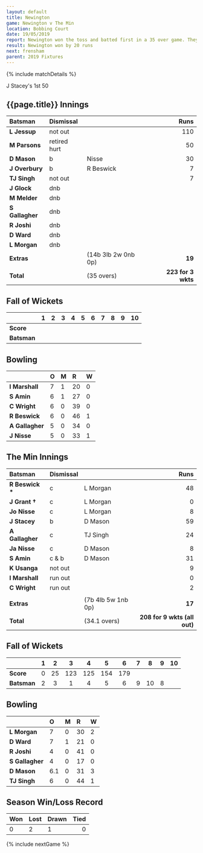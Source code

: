 ```yaml
---
layout: default
title: Newington
game: Newington v The Min
location: Bobbing Court
date: 19/05/2019
report: Newington won the toss and batted first in a 35 over game. They scored 223 for 3 wkts. The Min replied with 203 for 9 wkts (all out)
result: Newington won by 20 runs
next: frensham
parent: 2019 Fixtures
---
```


{% include matchDetails %}

J Stacey's 1st 50

## {{page.title}} Innings

| Batsman | Dismissal |  | Runs |
|:---|:---|---|---:|
| **L Jessup** | not out |   | 110 |
| **M Parsons** | retired hurt |  | 50 |
| **D Mason** | b | Nisse   | 30 |
| **J Overbury** | b | R Beswick   | 7 |
| **TJ Singh** | not out | | 7 |
| **J Glock** | dnb |  |  |
| **M Melder** | dnb |  |  |
| **S Gallagher** | dnb |  |  |
| **R Joshi** | dnb |  |  |
| **D Ward** | dnb |  |  |
| **L Morgan** | dnb |  |  |
| **Extras** | | (14b 3lb 2w 0nb 0p) | **19** |
| **Total** |  |(35 overs) | **223 for 3 wkts** |

## Fall of Wickets

| | 1 | 2 | 3 | 4 | 5 | 6 | 7 | 8 | 9 | 10 |
|---|:---:|:---:|:---:|:---:|:---:|:---:|:---:|:---:|:---:|:---:|
| **Score** |  |  |  |  |  |  |  |  |  |  |
| **Batsman** |  |  |  |  |  |  |  |  |  |  |

## Bowling

| | O | M | R | W |
|---|:---|:---|:---|:---|
| **I Marshall** | 7 | 1 | 20 | 0 |
| **S Amin** | 6 | 1 | 27 | 0 |
| **C Wright** | 6 | 0 | 39 | 0 |
| **R Beswick** | 6 | 0 | 46 | 1 |
| **A Gallagher** | 5 | 0 | 34 | 0 |
| **J Nisse** | 5 | 0 | 33 | 1 |

## The Min Innings

| Batsman | Dismissal |  | Runs |
|:---|:---|---|---:|
| **R Beswick &#42;** | c | L Morgan | 48 |
| **J Grant &#8224;** | c | L Morgan | 0 |
| **Jo Nisse** | c | L Morgan | 8 |
| **J Stacey** | b | D Mason | 59 |
| **A Gallagher** | c | TJ Singh | 24 |
| **Ja Nisse** | c | D Mason | 8 |
| **S Amin** | c & b | D Mason | 31 |
| **K Usanga** | not out |  | 9 |
| **I Marshall** | run out |  | 0 |
| **C Wright** | run out |  | 2 |
|  |  |  |  | 	 
| **Extras** | | (7b 4lb 5w 1nb 0p) | **17** |
| **Total** | | (34.1 overs) | **208 for 9 wkts (all out)** |

## Fall of Wickets

| | 1 | 2 | 3 | 4 | 5 | 6 | 7 | 8 | 9 | 10 |
|---|:---:|:---:|:---:|:---:|:---:|:---:|:---:|:---:|:---:|:---:|
| **Score** | 0 | 25 | 123 | 125 | 154 | 179 |  |  |  |  |
| **Batsman** | 2 | 3 | 1 | 4 | 5 | 6 | 9 | 10 | 8 |  |

## Bowling

| | O | M | R | W |
|---|:---|:---|:---|:---|
| **L Morgan** | 7 | 0 | 30 | 2 |
| **D Ward** | 7 | 1 | 21 | 0 |
| **R Joshi** | 4 | 0 | 41 | 0 |
| **S Gallagher** | 4 | 0 | 17 | 0 |
| **D Mason** | 6.1 | 0 | 31 | 3 |
| **TJ Singh** | 6 | 0 | 44 | 1 |

## Season Win/Loss Record

| Won | Lost | Drawn | Tied |
|:---|:---|:---|---:|
| 0 | 2 | 1 | 0 |

{% include nextGame %}